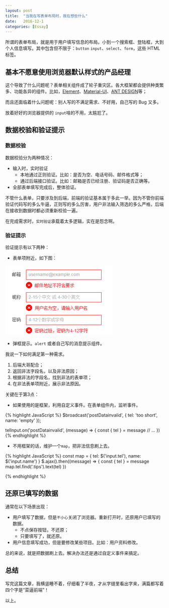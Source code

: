 ```yaml
---
layout: post
title:  "当我在写表单布局时，我在想些什么"
date:   2016-12-1
categories: [Essay]
---
```


所谓的表单布局，就是用于用户填写信息的布局。小到一个搜索框、登陆框，大到个人信息填写。其中包含但不限于：`button` `input`、`select`、`form`，这些 HTML 标签。

## 基本不愿意使用浏览器默认样式的产品经理

这个导致了什么问题呢？表单相关组件成了轮子重灾区。各大框架都会提供种类繁多、功能各异的组件。比如，[Element](http://element.eleme.io/)、[Material-UI](http://www.material-ui.com/)、[ANT DESIGN](https://ant.design/)等；

而且还面临着什么问题呢：别人写的不满足需求、不好用，自己写的 Bug 又多。

放着好好的浏览器提供的 `input`啥的不用，太尴尬了。

## 数据校验和验证提示

### 数据校验

数据校验分为两种情况：

- 输入时，实时验证
  - 本地通过正则验证。比如：是否为空、电话号码、邮件格式等；
  - 通过后端接口验证。比如：邮箱是否已经注册、验证码是否正确等。
- 全部表单填写完成后，整体验证。

不管什么表单，只要涉及到后端，前端的验证基本属于多此一举。因为不管你前端验证代码写的多么牛逼，正则写的多么厉害，用户非法输入筛选的多么严格，后端在接收到数据时都必须重新校验一遍。

在完成需求时，`实时验证`承载着太多逻辑，实在是怨念啊。

### 验证提示

验证提示有以下两种：

- 表单项附近，如下图：

![验证提示](/images/posts/2016120101.png)

- 弹框提示。`alert` 或者自己写的消息提示组件。

我说一下如何满足第一种需求。

1. 后端大哥配合；
2. 返回非法字段名，以及非法原因；
3. 根据非法的字段名，找到非法的表单项；
4. 在非法表单项附近，展示非法原因。

关键在于第3点：

- 如果使用的是框架，利用自定义事件。在表单组件内，监听事件。

{% highlight JavaScript %}
$broadcast('postDatainvalid', {
  tel: 'too short',
  name: 'empty'
});

telInput.on('postDatainvalid', (message) => {
  const { tel } = message
  // ...
})
{% endhighlight %}

- 不用框架的话，维护一个`map`，把非法信息刷上去。

{% highlight JavaScript %}
const map = {
  tel: $('input.tel'),
  name: $('input.name')
}
$.ajax().then((message) => {
  const { tel } = message
  map.tel.find('.tips').text(tel)
})

{% endhighlight %}

## 还原已填写的数据

通常在以下场景出现：

- 用户填写了数据，但是`不小心`关闭了浏览器。重新打开时，还原用户已填写的数据。
  - 不点保存按钮，不还原；
  - 只要填写了，就还原。 
- 用户信息填写成功，但是要修改某些项目。比如：用户资料修改。

总的来说，就是把数据刷上去。解决办法还是通过自定义事件来搞定。

## 总结

写完这篇文章，我横竖睡不着，仔细看了半夜，才从字缝里看出字来，满篇都写着四个字是“菜逼前端”！

以上。